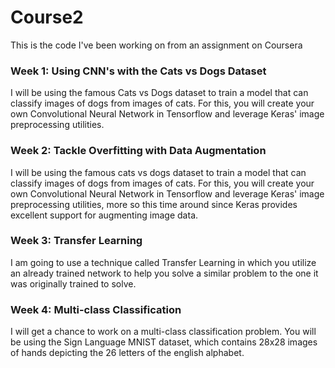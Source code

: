 # Course2
This is the code I've been working on from an assignment on Coursera

### Week 1: Using CNN's with the Cats vs Dogs Dataset
I will be using the famous Cats vs Dogs dataset to train a model that can classify images of dogs from images of cats. For this, you will create your own Convolutional Neural Network in Tensorflow and leverage Keras' image preprocessing utilities.

### Week 2: Tackle Overfitting with Data Augmentation
I will be using the famous cats vs dogs dataset to train a model that can classify images of dogs from images of cats. For this, you will create your own Convolutional Neural Network in Tensorflow and leverage Keras' image preprocessing utilities, more so this time around since Keras provides excellent support for augmenting image data.

### Week 3: Transfer Learning
I am going to use a technique called Transfer Learning in which you utilize an already trained network to help you solve a similar problem to the one it was originally trained to solve.

### Week 4: Multi-class Classification
I will get a chance to work on a multi-class classification problem. You will be using the Sign Language MNIST dataset, which contains 28x28 images of hands depicting the 26 letters of the english alphabet.
